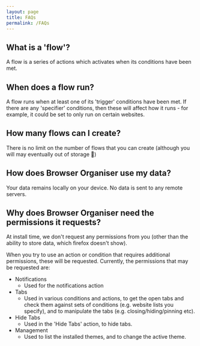 ```yaml
---
layout: page
title: FAQs
permalink: /FAQs
---
```


## What is a 'flow'?

A flow is a series of actions which activates when its conditions have been met.

## When does a flow run?

A flow runs when at least one of its 'trigger' conditions have been met. If there are any 'specifier' conditions, then these will affect how it runs - for example, it could be set to only run on certain websites.

## How many flows can I create?

There is no limit on the number of flows that you can create (although you will may eventually out of storage 🙂)

## How does Browser Organiser use my data?

Your data remains locally on your device. No data is sent to any remote servers.


## Why does Browser Organiser need the permissions it requests?
At install time, we don't request any permissions from you (other than the ability to store data, which firefox doesn't show).

When you try to use an action or condition that requires additional permissions, these will be requested. Currently, the permissions that may be requested are:
* Notifications
    - Used for the notifications action
* Tabs
    - Used in various conditions and actions, to get the open tabs and check them against sets of conditions (e.g. website lists you specify), and to manipulate the tabs (e.g. closing/hiding/pinning etc).
* Hide Tabs
    - Used in the 'Hide Tabs' action, to hide tabs.
* Management
    - Used to list the installed themes, and to change the active theme.
